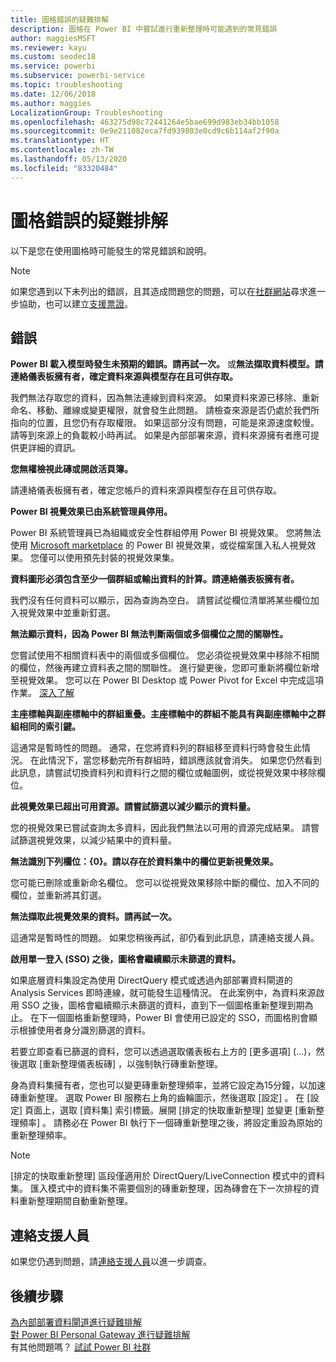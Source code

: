 ```yaml
---
title: 圖格錯誤的疑難排解
description: 圖格在 Power BI 中嘗試進行重新整理時可能遇到的常見錯誤
author: maggiesMSFT
ms.reviewer: kayu
ms.custom: seodec18
ms.service: powerbi
ms.subservice: powerbi-service
ms.topic: troubleshooting
ms.date: 12/06/2018
ms.author: maggies
LocalizationGroup: Troubleshooting
ms.openlocfilehash: 463275d98c72441264e5bae699d983eb34bb1058
ms.sourcegitcommit: 0e9e211082eca7fd939803e0cd9c6b114af2f90a
ms.translationtype: HT
ms.contentlocale: zh-TW
ms.lasthandoff: 05/13/2020
ms.locfileid: "83320484"
---
```

# <a name="troubleshooting-tile-errors"></a>圖格錯誤的疑難排解
以下是您在使用圖格時可能發生的常見錯誤和說明。

> [!NOTE]
> 如果您遇到以下未列出的錯誤，且其造成問題您的問題，可以在[社群網站](https://community.powerbi.com/)尋求進一步協助，也可以建立[支援票證](https://powerbi.microsoft.com/support/)。
> 
> 

## <a name="errors"></a>錯誤
**Power BI 載入模型時發生未預期的錯誤。請再試一次。**
或**無法擷取資料模型。請連絡儀表板擁有者，確定資料來源與模型存在且可供存取。**

我們無法存取您的資料，因為無法連線到資料來源。 如果資料來源已移除、重新命名、移動、離線或變更權限，就會發生此問題。 請檢查來源是否仍處於我們所指向的位置，且您仍有存取權限。 如果這部分沒有問題，可能是來源速度較慢。 請等到來源上的負載較小時再試。 如果是內部部署來源，資料來源擁有者應可提供更詳細的資訊。

**您無權檢視此磚或開啟活頁簿。**

請連絡儀表板擁有者，確定您帳戶的資料來源與模型存在且可供存取。

**Power BI 視覺效果已由系統管理員停用。**

Power BI 系統管理員已為組織或安全性群組停用 Power BI 視覺效果。
您將無法使用 [Microsoft marketplace](https://appsource.microsoft.com/marketplace/apps?page=1&product=power-bi-visuals) 的 Power BI 視覺效果，或從檔案匯入私人視覺效果。 您僅可以使用預先封裝的視覺效果集。


**資料圖形必須包含至少一個群組或輸出資料的計算。請連絡儀表板擁有者。**

我們沒有任何資料可以顯示，因為查詢為空白。 請嘗試從欄位清單將某些欄位加入視覺效果中並重新釘選。

**無法顯示資料，因為 Power BI 無法判斷兩個或多個欄位之間的關聯性。**

您嘗試使用不相關資料表中的兩個或多個欄位。 您必須從視覺效果中移除不相關的欄位，然後再建立資料表之間的關聯性。 進行變更後，您即可重新將欄位新增至視覺效果。 您可以在 Power BI Desktop 或 Power Pivot for Excel 中完成這項作業。 [深入了解](../transform-model/desktop-create-and-manage-relationships.md)

**主座標軸與副座標軸中的群組重疊。主座標軸中的群組不能具有與副座標軸中之群組相同的索引鍵。**

這通常是暫時性的問題。 通常，在您將資料列的群組移至資料行時會發生此情況。 在此情況下，當您移動完所有群組時，錯誤應該就會消失。 如果您仍然看到此訊息，請嘗試切換資料列和資料行之間的欄位或軸圖例，或從視覺效果中移除欄位。  

**此視覺效果已超出可用資源。請嘗試篩選以減少顯示的資料量。**

您的視覺效果已嘗試查詢太多資料，因此我們無法以可用的資源完成結果。 請嘗試篩選視覺效果，以減少結果中的資料量。

**無法識別下列欄位：{0}。請以存在於資料集中的欄位更新視覺效果。**

您可能已刪除或重新命名欄位。 您可以從視覺效果移除中斷的欄位、加入不同的欄位，並重新將其釘選。

**無法擷取此視覺效果的資料。請再試一次。**

這通常是暫時性的問題。 如果您稍後再試，卻仍看到此訊息，請連絡支援人員。

**啟用單一登入 (SSO) 之後，圖格會繼續顯示未篩選的資料。**

如果底層資料集設定為使用 DirectQuery 模式或透過內部部署資料閘道的 Analysis Services 即時連線，就可能發生這種情況。 在此案例中，為資料來源啟用 SSO 之後，圖格會繼續顯示未篩選的資料，直到下一個圖格重新整理到期為止。 在下一個圖格重新整理時，Power BI 會使用已設定的 SSO，而圖格則會顯示根據使用者身分識別篩選的資料。 

若要立即查看已篩選的資料，您可以透過選取儀表板右上方的 [更多選項]  (...)，然後選取 [重新整理儀表板磚]  ，以強制執行磚重新整理。

身為資料集擁有者，您也可以變更磚重新整理頻率，並將它設定為15分鐘，以加速磚重新整理。 選取 Power BI 服務右上角的齒輪圖示，然後選取 [設定]  。 在 [設定]  頁面上，選取 [資料集]  索引標籤。展開 [排定的快取重新整理]  並變更 [重新整理頻率]  。 請務必在 Power BI 執行下一個磚重新整理之後，將設定重設為原始的重新整理頻率。

> [!NOTE]
> [排定的快取重新整理]  區段僅適用於 DirectQuery/LiveConnection 模式中的資料集。 匯入模式中的資料集不需要個別的磚重新整理，因為磚會在下一次排程的資料重新整理期間自動重新整理。

## <a name="contact-support"></a>連絡支援人員
如果您仍遇到問題，請[連絡支援人員](https://support.powerbi.com)以進一步調查。

## <a name="next-steps"></a>後續步驟
[為內部部署資料閘道進行疑難排解](service-gateway-onprem-tshoot.md)  
[對 Power BI Personal Gateway 進行疑難排解](service-admin-troubleshooting-power-bi-personal-gateway.md)  
有其他問題嗎？ [試試 Power BI 社群](https://community.powerbi.com/)
